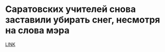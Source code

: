 # Саратовских учителей снова заставили убирать снег, несмотря на слова мэра 



[LINK](https://varlamov.ru/3298511.html)